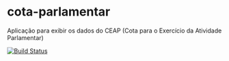 # cota-parlamentar
Aplicação para exibir os dados do CEAP (Cota para o Exercício da Atividade Parlamentar)

[![Build Status](https://travis-ci.org/allisson/cota-parlamentar.svg)](https://travis-ci.org/allisson/cota-parlamentar)
